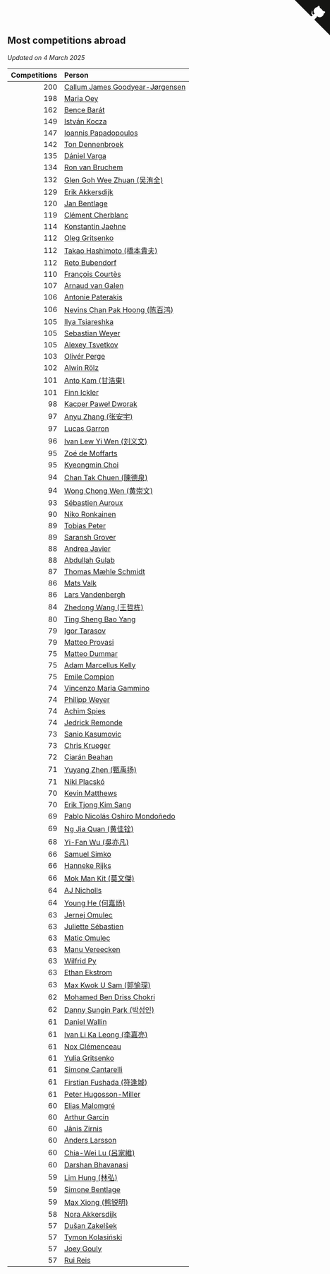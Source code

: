 ## Most competitions abroad

*Updated on  4 March 2025*

| Competitions | Person |
| ---: | :--- |
| 200 | [Callum James Goodyear-Jørgensen](https://www.worldcubeassociation.org/persons/2012GOOD02) |
| 198 | [Maria Oey](https://www.worldcubeassociation.org/persons/2007OEYM01) |
| 162 | [Bence Barát](https://www.worldcubeassociation.org/persons/2008BARA01) |
| 149 | [István Kocza](https://www.worldcubeassociation.org/persons/2005KOCZ01) |
| 147 | [Ioannis Papadopoulos](https://www.worldcubeassociation.org/persons/2013PAPA01) |
| 142 | [Ton Dennenbroek](https://www.worldcubeassociation.org/persons/2003DENN01) |
| 135 | [Dániel Varga](https://www.worldcubeassociation.org/persons/2008VARG01) |
| 134 | [Ron van Bruchem](https://www.worldcubeassociation.org/persons/2003BRUC01) |
| 132 | [Glen Goh Wee Zhuan (吴洧全)](https://www.worldcubeassociation.org/persons/2015ZHUA01) |
| 129 | [Erik Akkersdijk](https://www.worldcubeassociation.org/persons/2005AKKE01) |
| 120 | [Jan Bentlage](https://www.worldcubeassociation.org/persons/2010BENT01) |
| 119 | [Clément Cherblanc](https://www.worldcubeassociation.org/persons/2014CHER05) |
| 114 | [Konstantin Jaehne](https://www.worldcubeassociation.org/persons/2015JAEH01) |
| 112 | [Oleg Gritsenko](https://www.worldcubeassociation.org/persons/2011GRIT01) |
| 112 | [Takao Hashimoto (橋本貴夫)](https://www.worldcubeassociation.org/persons/2007HASH01) |
| 112 | [Reto Bubendorf](https://www.worldcubeassociation.org/persons/2012BUBE01) |
| 110 | [François Courtès](https://www.worldcubeassociation.org/persons/2008COUR01) |
| 107 | [Arnaud van Galen](https://www.worldcubeassociation.org/persons/2006GALE01) |
| 106 | [Antonie Paterakis](https://www.worldcubeassociation.org/persons/2012PATE01) |
| 106 | [Nevins Chan Pak Hoong (陈百鸿)](https://www.worldcubeassociation.org/persons/2010CHAN20) |
| 105 | [Ilya Tsiareshka](https://www.worldcubeassociation.org/persons/2012TERE01) |
| 105 | [Sebastian Weyer](https://www.worldcubeassociation.org/persons/2010WEYE02) |
| 105 | [Alexey Tsvetkov](https://www.worldcubeassociation.org/persons/2017TSVE02) |
| 103 | [Olivér Perge](https://www.worldcubeassociation.org/persons/2007PERG01) |
| 102 | [Alwin Rölz](https://www.worldcubeassociation.org/persons/2016ROLZ01) |
| 101 | [Anto Kam (甘浩東)](https://www.worldcubeassociation.org/persons/2017TUNG13) |
| 101 | [Finn Ickler](https://www.worldcubeassociation.org/persons/2012ICKL01) |
| 98 | [Kacper Paweł Dworak](https://www.worldcubeassociation.org/persons/2020DWOR01) |
| 97 | [Anyu Zhang (张安宇)](https://www.worldcubeassociation.org/persons/2012ZHAN08) |
| 97 | [Lucas Garron](https://www.worldcubeassociation.org/persons/2006GARR01) |
| 96 | [Ivan Lew Yi Wen (刘义文)](https://www.worldcubeassociation.org/persons/2012WENI01) |
| 95 | [Zoé de Moffarts](https://www.worldcubeassociation.org/persons/2010MOFF02) |
| 95 | [Kyeongmin Choi](https://www.worldcubeassociation.org/persons/2017CHOI07) |
| 94 | [Chan Tak Chuen (陳德泉)](https://www.worldcubeassociation.org/persons/2007CHUE01) |
| 94 | [Wong Chong Wen (黄崇文)](https://www.worldcubeassociation.org/persons/2014WENW01) |
| 93 | [Sébastien Auroux](https://www.worldcubeassociation.org/persons/2008AURO01) |
| 90 | [Niko Ronkainen](https://www.worldcubeassociation.org/persons/2010RONK01) |
| 89 | [Tobias Peter](https://www.worldcubeassociation.org/persons/2014PETE03) |
| 89 | [Saransh Grover](https://www.worldcubeassociation.org/persons/2014GROV01) |
| 88 | [Andrea Javier](https://www.worldcubeassociation.org/persons/2010JAVI01) |
| 88 | [Abdullah Gulab](https://www.worldcubeassociation.org/persons/2014GULA02) |
| 87 | [Thomas Mæhle Schmidt](https://www.worldcubeassociation.org/persons/2013SCHM02) |
| 86 | [Mats Valk](https://www.worldcubeassociation.org/persons/2007VALK01) |
| 86 | [Lars Vandenbergh](https://www.worldcubeassociation.org/persons/2003VAND01) |
| 84 | [Zhedong Wang (王哲栋)](https://www.worldcubeassociation.org/persons/2015WANG83) |
| 80 | [Ting Sheng Bao Yang](https://www.worldcubeassociation.org/persons/2008BAOY01) |
| 79 | [Igor Tarasov](https://www.worldcubeassociation.org/persons/2016TARA04) |
| 79 | [Matteo Provasi](https://www.worldcubeassociation.org/persons/2009PROV01) |
| 75 | [Matteo Dummar](https://www.worldcubeassociation.org/persons/2017DUMM01) |
| 75 | [Adam Marcellus Kelly](https://www.worldcubeassociation.org/persons/2016KELL10) |
| 75 | [Emile Compion](https://www.worldcubeassociation.org/persons/2007COMP01) |
| 74 | [Vincenzo Maria Gammino](https://www.worldcubeassociation.org/persons/2016GAMM01) |
| 74 | [Philipp Weyer](https://www.worldcubeassociation.org/persons/2010WEYE01) |
| 74 | [Achim Spies](https://www.worldcubeassociation.org/persons/2021SPIE01) |
| 74 | [Jedrick Remonde](https://www.worldcubeassociation.org/persons/2008REMO01) |
| 73 | [Sanio Kasumovic](https://www.worldcubeassociation.org/persons/2009KASU01) |
| 73 | [Chris Krueger](https://www.worldcubeassociation.org/persons/2006KRUE01) |
| 72 | [Ciarán Beahan](https://www.worldcubeassociation.org/persons/2012BEAH01) |
| 71 | [Yuyang Zhen (甄禹扬)](https://www.worldcubeassociation.org/persons/2013ZHEN11) |
| 71 | [Niki Placskó](https://www.worldcubeassociation.org/persons/2008PLAC01) |
| 70 | [Kevin Matthews](https://www.worldcubeassociation.org/persons/2010MATT02) |
| 70 | [Erik Tjong Kim Sang](https://www.worldcubeassociation.org/persons/2018SANG01) |
| 69 | [Pablo Nicolás Oshiro Mondoñedo](https://www.worldcubeassociation.org/persons/2010MOND01) |
| 69 | [Ng Jia Quan (黄佳铨)](https://www.worldcubeassociation.org/persons/2015QUAN03) |
| 68 | [Yi-Fan Wu (吳亦凡)](https://www.worldcubeassociation.org/persons/2010WUIF01) |
| 66 | [Samuel Simko](https://www.worldcubeassociation.org/persons/2016SIMK01) |
| 66 | [Hanneke Rijks](https://www.worldcubeassociation.org/persons/2008RIJK01) |
| 66 | [Mok Man Kit (莫文傑)](https://www.worldcubeassociation.org/persons/2009KITM01) |
| 64 | [AJ Nicholls](https://www.worldcubeassociation.org/persons/2015NICH04) |
| 64 | [Young He (何嘉炀)](https://www.worldcubeassociation.org/persons/2014HEYO01) |
| 63 | [Jernej Omulec](https://www.worldcubeassociation.org/persons/2010OMUL01) |
| 63 | [Juliette Sébastien](https://www.worldcubeassociation.org/persons/2014SEBA01) |
| 63 | [Matic Omulec](https://www.worldcubeassociation.org/persons/2010OMUL02) |
| 63 | [Manu Vereecken](https://www.worldcubeassociation.org/persons/2010VERE01) |
| 63 | [Wilfrid Py](https://www.worldcubeassociation.org/persons/2016PYWI01) |
| 63 | [Ethan Ekstrom](https://www.worldcubeassociation.org/persons/2018EKST01) |
| 63 | [Max Kwok U Sam (郭愉琛)](https://www.worldcubeassociation.org/persons/2018SAMK01) |
| 62 | [Mohamed Ben Driss Chokri](https://www.worldcubeassociation.org/persons/2015CHOK01) |
| 62 | [Danny Sungin Park (박성인)](https://www.worldcubeassociation.org/persons/2015PARK13) |
| 61 | [Daniel Wallin](https://www.worldcubeassociation.org/persons/2013WALL03) |
| 61 | [Ivan Li Ka Leong (李嘉亮)](https://www.worldcubeassociation.org/persons/2015LEON02) |
| 61 | [Nox Clémenceau](https://www.worldcubeassociation.org/persons/2015CLEM03) |
| 61 | [Yulia Gritsenko](https://www.worldcubeassociation.org/persons/2012SIDO01) |
| 61 | [Simone Cantarelli](https://www.worldcubeassociation.org/persons/2012CANT02) |
| 61 | [Firstian Fushada (符逢城)](https://www.worldcubeassociation.org/persons/2015FUSH01) |
| 61 | [Peter Hugosson-Miller](https://www.worldcubeassociation.org/persons/2021HUGO01) |
| 60 | [Elias Malomgré](https://www.worldcubeassociation.org/persons/2017MALO02) |
| 60 | [Arthur Garcin](https://www.worldcubeassociation.org/persons/2014GARC27) |
| 60 | [Jānis Zirnis](https://www.worldcubeassociation.org/persons/2013ZIRN01) |
| 60 | [Anders Larsson](https://www.worldcubeassociation.org/persons/2003LARS01) |
| 60 | [Chia-Wei Lu (呂家維)](https://www.worldcubeassociation.org/persons/2007LUCH01) |
| 60 | [Darshan Bhavanasi](https://www.worldcubeassociation.org/persons/2022BHAV01) |
| 59 | [Lim Hung (林弘)](https://www.worldcubeassociation.org/persons/2016HUNG08) |
| 59 | [Simone Bentlage](https://www.worldcubeassociation.org/persons/2014OHLE01) |
| 59 | [Max Xiong (熊锐明)](https://www.worldcubeassociation.org/persons/2015XION03) |
| 58 | [Nora Akkersdijk](https://www.worldcubeassociation.org/persons/2009CHRI03) |
| 57 | [Dušan Zakelšek](https://www.worldcubeassociation.org/persons/2012ZAKE02) |
| 57 | [Tymon Kolasiński](https://www.worldcubeassociation.org/persons/2016KOLA02) |
| 57 | [Joey Gouly](https://www.worldcubeassociation.org/persons/2007GOUL01) |
| 57 | [Rui Reis](https://www.worldcubeassociation.org/persons/2015REIS02) |


<a href="https://github.com/jonatanklosko/wca_statistics" class="github-corner" aria-label="View source on Github"><svg width="80" height="80" viewBox="0 0 250 250" style="fill:#151513; color:#fff; position: absolute; top: 0; border: 0; right: 0;" aria-hidden="true"><path d="M0,0 L115,115 L130,115 L142,142 L250,250 L250,0 Z"></path><path d="M128.3,109.0 C113.8,99.7 119.0,89.6 119.0,89.6 C122.0,82.7 120.5,78.6 120.5,78.6 C119.2,72.0 123.4,76.3 123.4,76.3 C127.3,80.9 125.5,87.3 125.5,87.3 C122.9,97.6 130.6,101.9 134.4,103.2" fill="currentColor" style="transform-origin: 130px 106px;" class="octo-arm"></path><path d="M115.0,115.0 C114.9,115.1 118.7,116.5 119.8,115.4 L133.7,101.6 C136.9,99.2 139.9,98.4 142.2,98.6 C133.8,88.0 127.5,74.4 143.8,58.0 C148.5,53.4 154.0,51.2 159.7,51.0 C160.3,49.4 163.2,43.6 171.4,40.1 C171.4,40.1 176.1,42.5 178.8,56.2 C183.1,58.6 187.2,61.8 190.9,65.4 C194.5,69.0 197.7,73.2 200.1,77.6 C213.8,80.2 216.3,84.9 216.3,84.9 C212.7,93.1 206.9,96.0 205.4,96.6 C205.1,102.4 203.0,107.8 198.3,112.5 C181.9,128.9 168.3,122.5 157.7,114.1 C157.9,116.9 156.7,120.9 152.7,124.9 L141.0,136.5 C139.8,137.7 141.6,141.9 141.8,141.8 Z" fill="currentColor" class="octo-body"></path></svg></a><style>.github-corner:hover .octo-arm{animation:octocat-wave 560ms ease-in-out}@keyframes octocat-wave{0%,100%{transform:rotate(0)}20%,60%{transform:rotate(-25deg)}40%,80%{transform:rotate(10deg)}}@media (max-width:500px){.github-corner:hover .octo-arm{animation:none}.github-corner .octo-arm{animation:octocat-wave 560ms ease-in-out}}</style>
